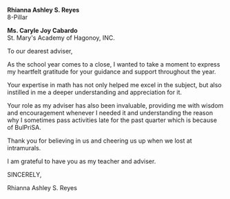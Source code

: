 <DOCTYPE html>
<html>
<head>
    <title>LETTER</title>
</head>
    <body>
        <p><b>Rhianna Ashley S. Reyes</b><br>8-Pillar</br>
        <p><b>Ms. Caryle Joy Cabardo</b><br>St. Mary's Academy of Hagonoy, INC.</br>
        <p>To our dearest adviser,</p>
        <p>As the school year comes to a close, I wanted to take a moment to express my heartfelt gratitude for your guidance and support throughout the year.</p>
        <p>Your expertise in math has not only helped me excel in the subject, but also instilled in me a deeper understanding and appreciation for it.</p>
        <p>Your role as my adviser has also been invaluable, providing me with wisdom and encouragement whenever I needed it and understanding the reason why I sometimes pass activities late for the past quarter which is because of BulPriSA.</p>
        <p>Thank you for believing in us and cheering us up when we lost at intramurals.</p>
        <p>I am grateful to have you as my teacher and adviser.</p>
        <p>SINCERELY,</p>
        <p>Rhianna Ashley S. Reyes</p>
    </body>
</html>
